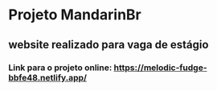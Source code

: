 # Projeto MandarinBr

## website realizado para vaga de estágio

### Link para o projeto online: https://melodic-fudge-bbfe48.netlify.app/
